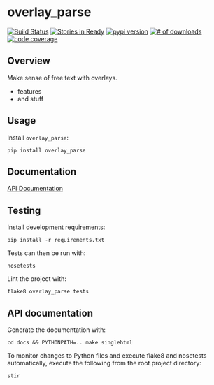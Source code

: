 # overlay_parse

[![Build Status](https://secure.travis-ci.org/fakedrake/overlay_parse.png)](http://travis-ci.org/fakedrake/overlay-parse)
[![Stories in Ready](https://badge.waffle.io/fakedrake/overlay_parse.png?label=ready)](https://waffle.io/fakedrake/overlay-parse) [![pypi version](https://badge.fury.io/py/overlay-parse.png)](http://badge.fury.io/py/overlay-parse)
[![# of downloads](https://pypip.in/d/overlay_parse/badge.png)](https://crate.io/packages/overlay-parse?version=latest)
[![code coverage](https://coveralls.io/repos/fakedrake/overlay_parse/badge.png?branch=master)](https://coveralls.io/r/fakedrake/overlay-parse?branch=master)

## Overview

Make sense of free text with overlays.

* features
* and stuff

## Usage

Install `overlay_parse`:

    pip install overlay_parse

## Documentation

[API Documentation](http://overlay_parse.rtfd.org)

## Testing

Install development requirements:

    pip install -r requirements.txt

Tests can then be run with:

    nosetests

Lint the project with:

    flake8 overlay_parse tests

## API documentation

Generate the documentation with:

    cd docs && PYTHONPATH=.. make singlehtml

To monitor changes to Python files and execute flake8 and nosetests
automatically, execute the following from the root project directory:

    stir
